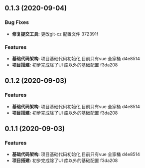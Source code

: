 ## 0.1.3 (2020-09-04)


### Bug Fixes

* **修复提交工具:** 更改git-cz 配置文件 372391f


### Features

* **基础代码架构:** 项目基础代码初始化,目前只有vue 全家桶 d4e8514
* **项目搭建:** 初步完成除了UI 库以外的基础配置 f3da208



## 0.1.2 (2020-09-03)


### Features

* **基础代码架构:** 项目基础代码初始化,目前只有vue 全家桶 d4e8514
* **项目搭建:** 初步完成除了UI 库以外的基础配置 f3da208



## 0.1.1 (2020-09-03)


### Features

* **基础代码架构:** 项目基础代码初始化,目前只有vue 全家桶 d4e8514
* **项目搭建:** 初步完成除了UI 库以外的基础配置 f3da208



